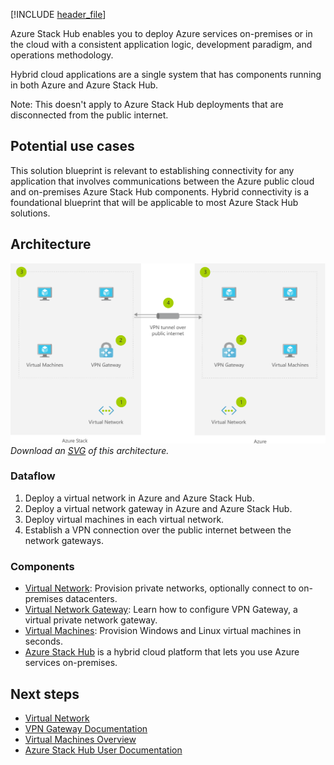 [!INCLUDE [header_file](../../../includes/sol-idea-header.md)]

Azure Stack Hub enables you to deploy Azure services on-premises or in the cloud with a consistent application logic, development paradigm, and operations methodology.

Hybrid cloud applications are a single system that has components running in both Azure and Azure Stack Hub. 

Note: This doesn't apply to Azure Stack Hub deployments that are disconnected from the public internet.

## Potential use cases

This solution blueprint is relevant to establishing connectivity for any application that involves communications between the Azure public cloud and on-premises Azure Stack Hub components. Hybrid connectivity is a foundational blueprint that will be applicable to most Azure Stack Hub solutions.

## Architecture

![Architecture diagram](../media/hybrid-connectivity.png)
*Download an [SVG](../media/hybrid-connectivity.svg) of this architecture.*

### Dataflow

1. Deploy a virtual network in Azure and Azure Stack Hub.
1. Deploy a virtual network gateway in Azure and Azure Stack Hub.
1. Deploy virtual machines in each virtual network.
1. Establish a VPN connection over the public internet between the network gateways.

### Components

* [Virtual Network](https://azure.microsoft.com/services/virtual-network): Provision private networks, optionally connect to on-premises datacenters.
* [Virtual Network Gateway](https://azure.microsoft.com/services/vpn-gateway): Learn how to configure VPN Gateway, a virtual private network gateway.
* [Virtual Machines](https://azure.microsoft.com/services/virtual-machines): Provision Windows and Linux virtual machines in seconds.
* [Azure Stack Hub](https://azure.microsoft.com/overview/azure-stack) is a hybrid cloud platform that lets you use Azure services on-premises.

## Next steps

* [Virtual Network](/azure/virtual-network)
* [VPN Gateway Documentation](/azure/vpn-gateway)
* [Virtual Machines Overview](https://azure.microsoft.com/services/virtual-machines)
* [Azure Stack Hub User Documentation](/azure/azure-stack/user)
